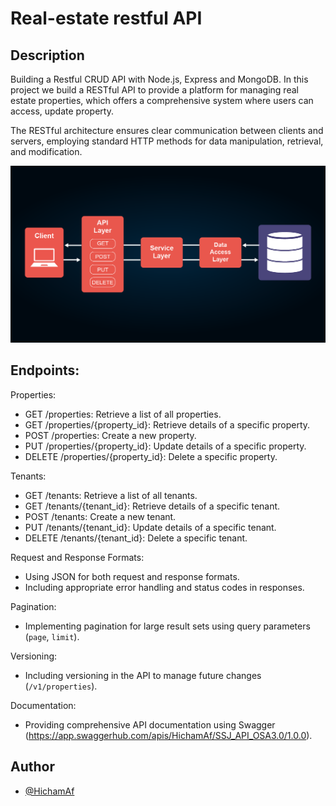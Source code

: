 # Real-estate restful API
## Description
Building a Restful CRUD API with Node.js, Express and MongoDB. In this project we build a RESTful API to provide a platform for managing real estate properties, which offers a comprehensive system where users can access, update property. 
<p>The RESTful architecture ensures clear communication between clients and servers, employing standard HTTP methods for data manipulation, retrieval, and modification.</p> 

<img src="diagram.png" width="600">

<!-- ## Project Design -->

## Endpoints:

Properties:
   - GET /properties: Retrieve a list of all properties.
   - GET /properties/{property_id}: Retrieve details of a specific property.
   - POST /properties: Create a new property.
   - PUT /properties/{property_id}: Update details of a specific property.
   - DELETE /properties/{property_id}: Delete a specific property.

Tenants:
   - GET /tenants: Retrieve a list of all tenants.
   - GET /tenants/{tenant_id}: Retrieve details of a specific tenant.
   - POST /tenants: Create a new tenant.
   - PUT /tenants/{tenant_id}: Update details of a specific tenant.
   - DELETE /tenants/{tenant_id}: Delete a specific tenant.

Request and Response Formats:
   - Using JSON for both request and response formats.
   - Including appropriate error handling and status codes in responses.

Pagination:
   - Implementing pagination for large result sets using query parameters (`page`, `limit`).

Versioning:
   - Including versioning in the API to manage future changes (`/v1/properties`).

Documentation:
   - Providing comprehensive API documentation using Swagger (https://app.swaggerhub.com/apis/HichamAf/SSJ_API_OSA3.0/1.0.0).

<!-- ## UML Diagram 

## Packages:
- Express: A web framework for creating RESTful APIs.
- Mongoose: An Object Data Modeling (ODM) library for MongoDB.
- Body-parser: Middleware for parsing request bodies.
- CORS: Middleware for enabling Cross-Origin Resource Sharing.
- Helmet: Middleware for adding security headers.
- JWT: A package for working with JSON Web Tokens (JWT) to implement authentication. -->

## Author
- [@HichamAf](https://github.com/HichamAf)



<!--### Swagger Documentation:
https://app.swaggerhub.com/apis/HichamAf/SSJ_API_OSA3.0/1.0.0

 ```yaml
openapi: 3.0.0
info:
  version: 1.0.0
  title: SSJ-Estate API
  description: >-
    A Restful webservice for property owners to manage their real estate properties, the tenants , rent payment, maintenance expenses and reports.
  termsOfService: https://ssj-estate.com/terms-of-use
  contact:
    name: SSJ-Estate Office
    url: ssj-estate.com
    email: hichamaf@ssj-estate.com
  license:
    name: SSJ-Estate License
    url: http://license.ssj-estate.com
    
servers:
  - description: Estate Server
    url: https://ssjestate.com
      
paths:
  /properties:
    post:
      summary: Add a new property to the portfolio
      requestBody:
        required: true
        content:
          application/json:
            schema:
              type: object
              properties:
                name:
                  type: string
                  description: Name of the property
                address:
                  type: string
                  description: Address of the property
      responses:
        201:
          description: Property added successfully
        400:
          description: Bad request
  /properties/{propertyId}:
    put:
      summary: Edit an existing property in the portfolio
      parameters:
        - name: propertyId
          in: path
          description: ID of the property to edit
          required: true
          schema:
            type: integer
      requestBody:
        required: true
        content:
          application/json:
            schema:
              type: object
              properties:
                name:
                  type: string
                  description: Name of the property
                address:
                  type: string
                  description: Address of the property
      responses:
        200:
          description: Property edited successfully
        400:
          description: Bad request
        404:
          description: Property not found
    delete:
      summary: Delete a property from the portfolio
      parameters:
        - name: propertyId
          in: path
          description: ID of the property to delete
          required: true
          schema:
            type: integer
      responses:
        200:
          description: Property deleted successfully
        404:
          description: Property not found
  /tenants:
    post:
      summary: Add a new tenant to a property
      requestBody:
        required: true
        content:
          application/json:
            schema:
              type: object
              properties:
                name:
                  type: string
                  description: Name of the tenant
                propertyId:
                  type: integer
                  description: ID of the property to assign the tenant to
      responses:
        201:
          description: Tenant added successfully
        400:
          description: Bad request
  /tenants/{tenantId}:
    put:
      summary: Edit an existing tenant
      parameters:
        - name: tenantId
          in: path
          description: ID of the tenant to edit
          required: true
          schema:
            type: integer
      requestBody:
        required: true
        content:
          application/json:
            schema:
              type: object
              properties:
                name:
                  type: string
                  description: Name of the tenant
                propertyId:
                  type: integer
                  description: ID of the property to assign the tenant to
      responses:
        200:
          description: Tenant edited successfully
        400:
          description: Bad request
        404:
          description: Tenant not found
    delete:
      description: Delete a tenant
      parameters:
        - name: tenantId
          in: path
          description: ID of the tenant to delete
          required: true
          schema:
            type: string
      responses:
        204:
          description: Tenant successfully deleted
        404:
          description: Tenant not found
  /tenants/{tenantId}/properties/{propertyId}:
    put:
      description: Assign a tenant to a property
      parameters:
        - in: path
          name: tenantId
          description: ID of the tenant to assign
          required: true
          schema:
            type: string
        - in: path
          name: propertyId
          description: ID of the property to assign the tenant to
          required: true
          schema:
            type: string
      responses:
        200:
          description: Tenant successfully assigned to property
        404:
          description: Tenant or property not found
``` -->

